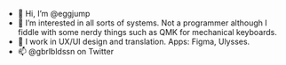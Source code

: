 - 🥸 Hi, I’m @eggjump
- 👀 I’m interested in all sorts of systems. Not a programmer although I fiddle with some nerdy things such as QMK for mechanical keyboards.
- 🏢 I work in UX/UI design and translation. Apps: Figma, Ulysses.
- 📫 @gbrlbldssn on Twitter

<!---
eggjump/eggjump is a ✨ special ✨ repository because its `README.md` (this file) appears on your GitHub profile.
You can click the Preview link to take a look at your changes.
--->
